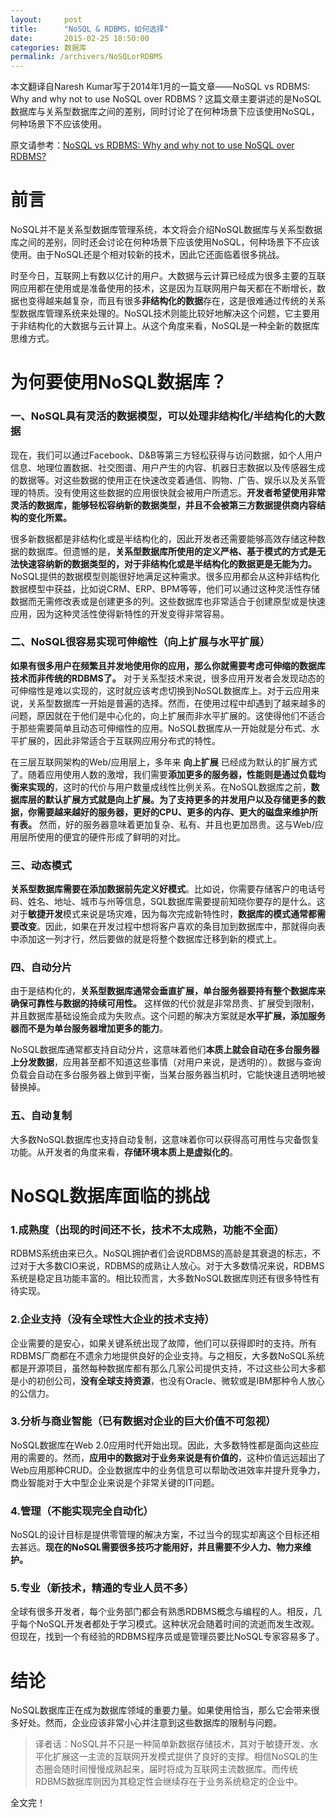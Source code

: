 ```yaml
---
layout:     post
title:      "NoSQL & RDBMS，如何选择"
date:       2015-02-25 18:50:00
categories: 数据库
permalink: /archivers/NoSQLorRDBMS
---
```


本文翻译自Naresh Kumar写于2014年1月的一篇文章——NoSQL vs RDBMS: Why and why not to use NoSQL over RDBMS？这篇文章主要讲述的是NoSQL数据库与关系型数据库之间的差别，同时讨论了在何种场景下应该使用NoSQL，何种场景下不应该使用。

原文请参考：<a href="http://theprofessionalspoint.blogspot.in/2014/01/nosql-vs-rdbms-why-and-why-not-to-use.html">NoSQL vs RDBMS: Why and why not to use NoSQL over RDBMS?</a>

# 前言

NoSQL并不是关系型数据库管理系统，本文将会介绍NoSQL数据库与关系型数据库之间的差别，同时还会讨论在何种场景下应该使用NoSQL，何种场景下不应该使用。由于NoSQL还是个相对较新的技术，因此它还面临着很多挑战。

时至今日，互联网上有数以亿计的用户。大数据与云计算已经成为很多主要的互联网应用都在使用或是准备使用的技术，这是因为互联网用户每天都在不断增长，数据也变得越来越复杂，而且有很多**非结构化的数据**存在，这是很难通过传统的关系型数据库管理系统来处理的。NoSQL技术则能比较好地解决这个问题，它主要用于非结构化的大数据与云计算上。从这个角度来看，NoSQL是一种全新的数据库思维方式。

# 为何要使用NoSQL数据库？

### 一、NoSQL具有灵活的数据模型，可以处理非结构化/半结构化的大数据

现在，我们可以通过Facebook、D&B等第三方轻松获得与访问数据，如个人用户信息、地理位置数据、社交图谱、用户产生的内容、机器日志数据以及传感器生成的数据等。对这些数据的使用正在快速改变着通信、购物、广告、娱乐以及关系管理的特质。没有使用这些数据的应用很快就会被用户所遗忘。**开发者希望使用非常灵活的数据库，能够轻松容纳新的数据类型，并且不会被第三方数据提供商内容结构的变化所累。**

很多新数据都是非结构化或是半结构化的，因此开发者还需要能够高效存储这种数据的数据库。但遗憾的是，**关系型数据库所使用的定义严格、基于模式的方式是无法快速容纳新的数据类型的，对于非结构化或是半结构化的数据更是无能为力。** NoSQL提供的数据模型则能很好地满足这种需求。很多应用都会从这种非结构化数据模型中获益，比如说CRM、ERP、BPM等等，他们可以通过这种灵活性存储数据而无需修改表或是创建更多的列。这些数据库也非常适合于创建原型或是快速应用，因为这种灵活性使得新特性的开发变得非常容易。

### 二、NoSQL很容易实现可伸缩性（向上扩展与水平扩展）

**如果有很多用户在频繁且并发地使用你的应用，那么你就需要考虑可伸缩的数据库技术而非传统的RDBMS了。** 对于关系型技术来说，很多应用开发者会发现动态的可伸缩性是难以实现的，这时就应该考虑切换到NoSQL数据库上。对于云应用来说，关系型数据库一开始是普遍的选择。然而，在使用过程中却遇到了越来越多的问题，原因就在于他们是中心化的，向上扩展而非水平扩展的。这使得他们不适合于那些需要简单且动态可伸缩性的应用。NoSQL数据库从一开始就是分布式、水平扩展的，因此非常适合于互联网应用分布式的特性。

在三层互联网架构的Web/应用层上，多年来 **向上扩展** 已经成为默认的扩展方式了。随着应用使用人数的激增，我们需要**添加更多的服务器，性能则是通过负载均衡来实现的**，这时的代价与用户数量成线性比例关系。在NoSQL数据库之前，**数据库层的默认扩展方式就是向上扩展。为了支持更多的并发用户以及存储更多的数据，你需要越来越好的服务器，更好的CPU、更多的内存、更大的磁盘来维护所有表。** 然而，好的服务器意味着更加复杂、私有、并且也更加昂贵。这与Web/应用层所使用的便宜的硬件形成了鲜明的对比。

### 三、动态模式

**关系型数据库需要在添加数据前先定义好模式**。比如说，你需要存储客户的电话号码、姓名、地址、城市与州等信息，SQL数据库需要提前知晓你要存的是什么。这对于**敏捷开发**模式来说是场灾难，因为每次完成新特性时，**数据库的模式通常都需要改变**。因此，如果在开发过程中想将客户喜欢的条目加到数据库中，那就得向表中添加这一列才行，然后要做的就是将整个数据库迁移到新的模式上。

### 四、自动分片

由于是结构化的，**关系型数据库通常会垂直扩展，单台服务器要持有整个数据库来确保可靠性与数据的持续可用性。** 这样做的代价就是非常昂贵、扩展受到限制，并且数据库基础设施会成为失败点。这个问题的解决方案就是**水平扩展，添加服务器而不是为单台服务器增加更多的能力**。

NoSQL数据库通常都支持自动分片，这意味着他们**本质上就会自动在多台服务器上分发数据**，应用甚至都不知道这些事情（对用户来说，是透明的）。数据与查询负载会自动在多台服务器上做到平衡，当某台服务器当机时，它能快速且透明地被替换掉。

### 五、自动复制

大多数NoSQL数据库也支持自动复制，这意味着你可以获得高可用性与灾备恢复功能。从开发者的角度来看，**存储环境本质上是虚拟化的**。

# NoSQL数据库面临的挑战

### 1.成熟度（出现的时间还不长，技术不太成熟，功能不全面）

RDBMS系统由来已久。NoSQL拥护者们会说RDBMS的高龄是其衰退的标志，不过对于大多数CIO来说，RDBMS的成熟让人放心。对于大多数情况来说，RDBMS系统是稳定且功能丰富的。相比较而言，大多数NoSQL数据库则还有很多特性有待实现。

### 2.企业支持（没有全球性大企业的技术支持）

企业需要的是安心，如果关键系统出现了故障，他们可以获得即时的支持。所有RDBMS厂商都在不遗余力地提供良好的企业支持。与之相反，大多数NoSQL系统都是开源项目，虽然每种数据库都有那么几家公司提供支持，不过这些公司大多都是小的初创公司，**没有全球支持资源**，也没有Oracle、微软或是IBM那种令人放心的公信力。

### 3.分析与商业智能（已有数据对企业的巨大价值不可忽视）

NoSQL数据库在Web 2.0应用时代开始出现。因此，大多数特性都是面向这些应用的需要的。然而，**应用中的数据对于业务来说是有价值的**，这种价值远远超出了Web应用那种CRUD。企业数据库中的业务信息可以帮助改进效率并提升竞争力，商业智能对于大中型企业来说是个非常关键的IT问题。

### 4.管理（不能实现完全自动化）

NoSQL的设计目标是提供零管理的解决方案，不过当今的现实却离这个目标还相去甚远。**现在的NoSQL需要很多技巧才能用好，并且需要不少人力、物力来维护。**

### 5.专业（新技术，精通的专业人员不多）

全球有很多开发者，每个业务部门都会有熟悉RDBMS概念与编程的人。相反，几乎每个NoSQL开发者都处于学习模式。这种状况会随着时间的流逝而发生改观。但现在，找到一个有经验的RDBMS程序员或是管理员要比NoSQL专家容易多了。

# 结论

NoSQL数据库正在成为数据库领域的重要力量。如果使用恰当，那么它会带来很多好处。然而，企业应该非常小心并注意到这些数据库的限制与问题。

>译者话：NoSQL并不只是一种简单新数据存储技术，其对于敏捷开发、水平化扩展这一主流的互联网开发模式提供了良好的支撑。相信NoSQL的生态圈会随时间慢慢成熟起来，届时将成为互联网主流数据库。而传统RDBMS数据库则因为其稳定性会继续存在于业务系统稳定的企业中。

全文完！
